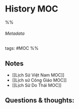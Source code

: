 # History MOC
%% 
###### Metadata
tags: #MOC 
%% 

## Notes
- [[Lịch Sử Việt Nam MOC]]
- [[Lịch sử Công Giáo MOC]]
- [[Lịch Sử Do Thái MOC]]

## Questions & thoughts:

